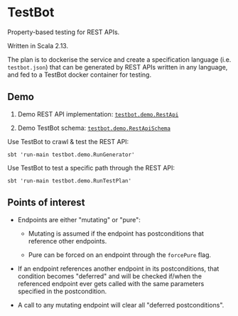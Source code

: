 # TestBot

Property-based testing for REST APIs.

Written in Scala 2.13.

The plan is to dockerise the service and create a specification language (i.e. `testbot.json`) that can be generated by REST APIs written in any language, and fed to a TestBot docker container for testing.

## Demo

1.  Demo REST API implementation: [`testbot.demo.RestApi`](blob/master/demo/src/main/scala/spike/demo/RestApi.scala)

2.  Demo TestBot schema: [`testbot.demo.RestApiSchema`](blob/master/demo/src/main/scala/spike/demo/RestApiSchema.scala)

Use TestBot to crawl & test the REST API:

    sbt 'run-main testbot.demo.RunGenerator'

Use TestBot to test a specific path through the REST API:

    sbt 'run-main testbot.demo.RunTestPlan'

## Points of interest

-   Endpoints are either "mutating" or "pure":

    -   Mutating is assumed if the endpoint has postconditions that reference other endpoints.

    -   Pure can be forced on an endpoint through the `forcePure` flag.

-   If an endpoint references another endpoint in its postconditions, that condition becomes "deferred" and will be checked if/when the referenced endpoint ever gets called with the same parameters specified in the postcondition.

-   A call to any mutating endpoint will clear all "deferred postconditions".
